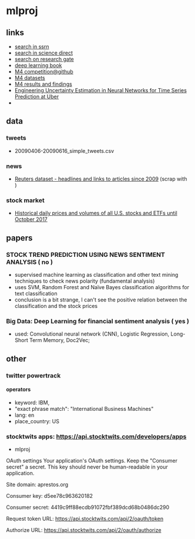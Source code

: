 # mlproj


## links

* [search in ssrn](https://www.ssrn.com/n/fastsearch?query=machine+learning+time+series+sentiment+analysis)
* [search in science direct](https://www.sciencedirect.com/search/advanced?qs=machine%20learning%20time%20series%20forecasting%20sentiment%20analysis%20news&date=2015-2018&articleTypes=FLA%2CCH%2CBRV%2CDAT&show=25&sortBy=relevance)
* [search on research gate](https://www.researchgate.net/search.Search.html?type=publication&query=machine%20learning%20time%20series%20forecasting%20sentiment%20analysis%20news)
* [deep learning book](http://www.deeplearningbook.org/)
* [M4 competition@github](https://github.com/M4Competition)
* [M4 datasets](https://www.m4.unic.ac.cy/the-dataset/)
* [M4 results and findings](https://www.sciencedirect.com/science/article/pii/S0169207018300785)
* [Engineering Uncertainty Estimation in Neural Networks for Time Series Prediction at Uber](http://eng.uber.com/neural-networks-uncertainty-estimation/)
* 

## data

### tweets

* 20090406-20090616_simple_tweets.csv

### news
* [Reuters dataset - headlines and links to articles since 2009](https://github.com/philipperemy/Reuters-full-data-set)
(scrap with <div class="StandardArticleBody_body">)

### stock market
* [Historical daily prices and volumes of all U.S. stocks and ETFs until October 2017](https://www.kaggle.com/borismarjanovic/price-volume-data-for-all-us-stocks-etfs)




## papers

### STOCK TREND PREDICTION USING NEWS SENTIMENT ANALYSIS ( no )

* supervised machine learning as classification and other text mining techniques to check news polarity (fundamental analysis)
* uses SVM, Random Forest and Naïve Bayes classification algorithms for text classification
* conclusion is a bit strange, I can't see the positive relation between the classification and the stock prices

### Big Data: Deep Learning for financial sentiment analysis ( yes )

* used: Convolutional neural network (CNN), Logistic Regression, Long-Short Term Memory, Doc2Vec;

### 


## other

### twitter powertrack
 
#### operators 

* keyword: IBM, 
* "exact phrase match": "International Business Machines"
* lang: en
* place_country: US
 

### stocktwits apps: https://api.stocktwits.com/developers/apps

* mlproj

OAuth settings
Your application's OAuth settings. Keep the "Consumer secret" a secret. This key should never be human-readable in your application.

Site domain: aprestos.org

Consumer key: d5ee78c963620182

Consumer secret: 4419c9ff88ecdb91072fbf389dcd68b0486dc290

Request token URL: https://api.stocktwits.com/api/2/oauth/token

Authorize URL: https://api.stocktwits.com/api/2/oauth/authorize









